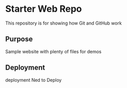 # Starter Web Repo

This repository is for showing how Git and GitHub work

## Purpose

Sample website with plenty of files for demos

## Deployment
deployment
Ned to Deploy